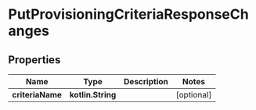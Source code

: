 
# PutProvisioningCriteriaResponseChanges

## Properties
| Name | Type | Description | Notes |
| ------------ | ------------- | ------------- | ------------- |
| **criteriaName** | **kotlin.String** |  |  [optional] |



